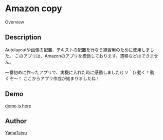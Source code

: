 Amazon copy
====

Overview

## Description
Autolayoutや画像の配置、テキストの配置を行なう練習用のために使用しました。
このアプリは、Amazonのアプリを模倣しております。遷移などはできません。

一番初めに作ったアプリで、実機に入れた時に感動しました((´∀｀))
動く！動くぞ〜！
ここからアプリ作成が始まりましたね！

## Demo
[demo is here](https://github.com/YamaTatsu10969/swiftApp/issues/1)


## Author

[YamaTatsu](https://github.com/YamaTatsu10969)

